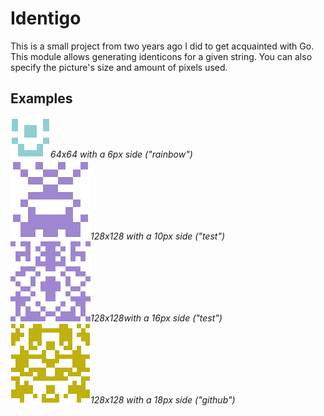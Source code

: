 # Identigo
This is a small project from two years ago I did to get acquainted with Go. 
This module allows generating identicons for a given string. You can also specify the picture's size and amount of pixels used. 

## Examples
![64x64 with a 6px side ("rainbow") ](media/rainbow-64-6.png)*64x64 with a 6px side ("rainbow")*  
![128x128 with a 10px side ("test") ](media/test-128-10.png)*128x128 with a 10px side ("test")*  
![128x128with a 16px side ("test") ](media/test-128-16.png)*128x128with a 16px side ("test")*  
![128x128 with a 18px side ("github") ](media/github-128-18.png)*128x128 with a 18px side ("github")*  